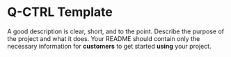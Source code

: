 # Q-CTRL Template

A good description is clear, short, and to the point. Describe the purpose of the project and what it does. Your README should contain only the necessary information for **customers** to get started **using** your project.
